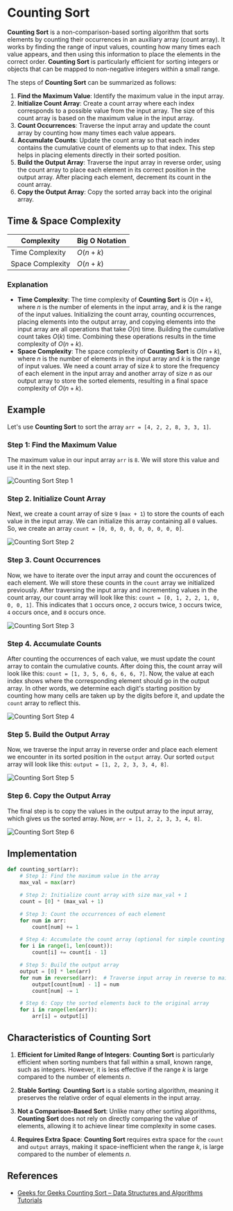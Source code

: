 # Counting Sort

**Counting Sort** is a non-comparison-based sorting algorithm that sorts elements by counting their occurrences in an auxiliary array (count array). It works by finding the range of input values, counting how many times each value appears, and then using this information to place the elements in the correct order. **Counting Sort** is particularly efficient for sorting integers or objects that can be mapped to non-negative integers within a small range.

The steps of **Counting Sort** can be summarized as follows:

1. **Find the Maximum Value**: Identify the maximum value in the input array.
2. **Initialize Count Array**: Create a count array where each index corresponds to a possible value from the input array. The size of this count array is based on the maximum value in the input array.
3. **Count Occurrences**: Traverse the input array and update the count array by counting how many times each value appears.
4. **Accumulate Counts**: Update the count array so that each index contains the cumulative count of elements up to that index. This step helps in placing elements directly in their sorted position.
5. **Build the Output Array**: Traverse the input array in reverse order, using the count array to place each element in its correct position in the output array. After placing each element, decrement its count in the count array.
6. **Copy the Output Array**: Copy the sorted array back into the original array.

## Time & Space Complexity

| Complexity       | Big O Notation |
| ---------------- | -------------- |
| Time Complexity  | $O(n+k)$       |
| Space Complexity | $O(n+k)$       |

### Explanation

- **Time Complexity**: The time complexity of **Counting Sort** is $O(n+k)$, where $n$ is the number of elements in the input array, and $k$ is the range of the input values. Initializing the count array, counting occurrences, placing elements into the output array, and copying elements into the input array are all operations that take $O(n)$ time. Building the cumulative count takes $O(k)$ time. Combining these operations results in the time complexity of $O(n+k)$.
- **Space Complexity**: The space complexity of **Counting Sort** is $O(n+k)$, where $n$ is the number of elements in the input array and $k$ is the range of input values. We need a count array of size $k$ to store the frequency of each element in the input array and another array of size $n$ as our output array to store the sorted elements, resulting in a final space complexity of $O(n+k)$.

## Example

Let's use **Counting Sort** to sort the array `arr = [4, 2, 2, 8, 3, 3, 1]`.

### Step 1: Find the Maximum Value

The maximum value in our input array `arr` is `8`. We will store this value and use it in the next step.

![Counting Sort Step 1](./img/cs1.png)

### Step 2. Initialize Count Array

Next, we create a count array of size `9` (`max + 1`) to store the counts of each value in the input array. We can initialize this array containing all `0` values. So, we create an array `count = [0, 0, 0, 0, 0, 0, 0, 0, 0]`.

![Counting Sort Step 2](./img/cs2.png)

### Step 3. Count Occurrences

Now, we have to iterate over the input array and count the occurences of each element. We will store these counts in the `count` array we initialized previously. After traversing the input array and incrementing values in the count array, our count array will look like this: `count = [0, 1, 2, 2, 1, 0, 0, 0, 1]`. This indicates that `1` occurs once, `2` occurs twice, `3` occurs twice, `4` occurs once, and `8` occurs once.

![Counting Sort Step 3](./img/cs3.png)

### Step 4. Accumulate Counts

After counting the occurrences of each value, we must update the count array to contain the cumulative counts. After doing this, the count array will look like this: `count = [1, 3, 5, 6, 6, 6, 6, 7]`. Now, the value at each index shows where the corresponding element should go in the output array. In other words, we determine each digit's starting position by counting how many cells are taken up by the digits before it, and update the `count` array to reflect this.

![Counting Sort Step 4](./img/cs4.png)

### Step 5. Build the Output Array

Now, we traverse the input array in reverse order and place each element we encounter in its sorted position in the `output` array. Our sorted `output` array will look like this: `output = [1, 2, 2, 3, 3, 4, 8]`.

![Counting Sort Step 5](./img/cs5.png)

### Step 6. Copy the Output Array

The final step is to copy the values in the output array to the input array, which gives us the sorted array. Now, `arr = [1, 2, 2, 3, 3, 4, 8]`.

![Counting Sort Step 6](./img/cs6.png)

## Implementation

```python
def counting_sort(arr):
    # Step 1: Find the maximum value in the array
    max_val = max(arr)

    # Step 2: Initialize count array with size max_val + 1
    count = [0] * (max_val + 1)

    # Step 3: Count the occurrences of each element
    for num in arr:
        count[num] += 1

    # Step 4: Accumulate the count array (optional for simple counting sort)
    for i in range(1, len(count)):
        count[i] += count[i - 1]

    # Step 5: Build the output array
    output = [0] * len(arr)
    for num in reversed(arr):  # Traverse input array in reverse to maintain stability
        output[count[num] - 1] = num
        count[num] -= 1

    # Step 6: Copy the sorted elements back to the original array
    for i in range(len(arr)):
        arr[i] = output[i]
```

## Characteristics of Counting Sort

1. **Efficient for Limited Range of Integers**: **Counting Sort** is particularly efficient when sorting numbers that fall within a small, known range, such as integers. However, it is less effective if the range $k$ is large compared to the number of elements $n$.

2. **Stable Sorting**: **Counting Sort** is a stable sorting algorithm, meaning it preserves the relative order of equal elements in the input array.

3. **Not a Comparison-Based Sort**: Unlike many other sorting algorithms, **Counting Sort** does not rely on directly comparing the value of elements, allowing it to achieve linear time complexity in some cases.

4. **Requires Extra Space**: **Counting Sort** requires extra space for the `count` and `output` arrays, making it space-inefficient when the range $k$, is large compared to the number of elements $n$.

## References

- [Geeks for Geeks Counting Sort – Data Structures and Algorithms Tutorials](https://www.geeksforgeeks.org/counting-sort/)
